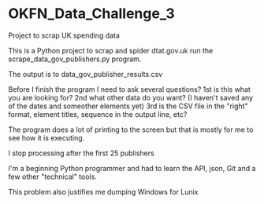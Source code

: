 # OKFN_Data_Challenge_3
Project to scrap UK spending data

This is a Python project to scrap and spider dtat.gov.uk
run the scrape_data_gov_publishers.py program.

The output is to data_gov_publisher_results.csv

Before I finish the program I need to ask several questions?
  1st is this what you are looking for?
  2nd what other data do you want?  (I haven't saved any of the dates and someother elements yet)
  3rd is the CSV file in the "right" format, element titles, sequence in the output line, etc?

The program does a lot of printing to the screen but that
is mostly for me to see how it is executing.

I stop processing after the first 25 publishers

I'm a beginning Python programmer and had to learn the API, json, Git
and a few other "technical" tools.

This problem also justifies me dumping Windows for Lunix


